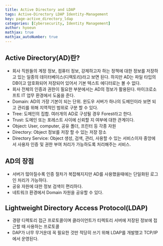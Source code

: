 ```yaml
---
title: Active Directory and LDAP
tags: Active-Directory LDAP Identity-Management
key: page-active_directory_ldap
categories: [Cybersecurity, Identity Management]
author: hyoeun
mathjax: true
mathjax_autoNumber: true
---
```


## Active Directory(AD)란?
* 회사 직원들의 계정 정보, 컴퓨터 정보, 강제하고자 하는 정책에 대한 정보를 저장하고 있는 일종의 데이터베이스(디렉토리)라고 보면 된다. 하지만 AD는 파일 타입의 DB이고 암호화되어 저장되어 있어서 기본 텍스트 에디터로는 볼 수 없다.
* 회사 전체의 인증과 권한이 필요한 부분에서는 AD의 정보가 활용된다. 마이크로소프트 IT 업무 환경에서 도움을 준다.
* Domain: AD의 가장 기본이 되는 단위. 윈도우 서버가 하나의 도메인이라 보면 되고 관리를 위해 지역적인 범위로 구분 할 수 있다.
* Tree: 도메인의 집합. 여러개의 AD로 구성될 경우 Forest라고 한다.
* Trust: 도메인 또는 포레스트 사이에 신뢰할 지 여부에 대한 관계이다.
* Object: User, computer, 공유 폴더, 프린터 등 각종 자원
* Directory: Object 정보를 저장 할 수 있는 저장 장소
* Directory Service: Object 생성, 검색, 관리, 사용할 수 있는 서비스이자 중앙에서 사용자 인증 및 권한 부여 처리가 가능하도록 처리해주는 서비스. 

## AD의 장점
* 서버가 많아질수록 인증 절차가 복잡해지지만 AD를 사용했을때에는 단일화된 로그인 처리가 가능하다.
* 공유 자원에 대한 정보 검색이 편리하다.
* 네트워크 환경에서 Domain 자원을 공유할 수 있다.

## Lightweight Directory Access Protocol(LDAP)
* 경량 디렉토리 접근 프로토콜이며 클라이언트가 티렉토리 서버에 저장된 정보에 접근할 때 사용하는 프로토콜
* DAP가 너무 무거운데 꼭 필요한 것만 적당히 쓰기 위해 LDAP를 개발했고 TCP/IP에서 운영된다.